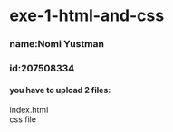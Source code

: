# exe-1-html-and-css

### name:Nomi Yustman
### id:207508334  

#### you have to upload 2 files:  
index.html  
css file  
